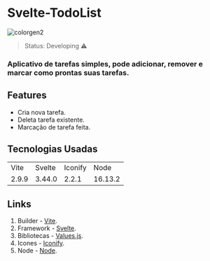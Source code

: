 # Svelte-TodoList

![colorgen2](https://user-images.githubusercontent.com/74113986/177221631-93980eb3-13b4-4899-bfcd-d529c78118fd.png)

> Status: Developing ⚠

### Aplicativo de tarefas simples, pode adicionar, remover e marcar como prontas suas tarefas.

## Features

- Cria nova tarefa.
- Deleta tarefa existente.
- Marcação de tarefa feita.

## Tecnologias Usadas

<table>
  <tr>
    <td>Vite</td>
    <td>Svelte</td>
    <td>Iconify</td>
    <td>Node</td>
  </tr>
  <tr>
    <td>2.9.9</td>
    <td>3.44.0</td>
    <td>2.2.1</td>
    <td>16.13.2</td>
  </tr>
</table>

## Links

1. Builder - [Vite](https://vitejs.dev).
2. Framework - [Svelte](https://svelte.dev).
3. Bibliotecas - [Values.js](https://noeldelgado.github.io/values.js/).
4. Icones - [Iconify](https://iconify.design).
5. Node - [Node](https://nodejs.org/en/).
